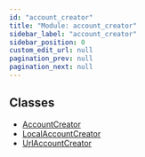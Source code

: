 ```yaml
---
id: "account_creator"
title: "Module: account_creator"
sidebar_label: "account_creator"
sidebar_position: 0
custom_edit_url: null
pagination_prev: null
pagination_next: null
---
```


## Classes

- [AccountCreator](../classes/account_creator.AccountCreator.md)
- [LocalAccountCreator](../classes/account_creator.LocalAccountCreator.md)
- [UrlAccountCreator](../classes/account_creator.UrlAccountCreator.md)
